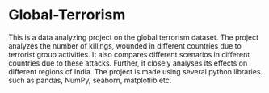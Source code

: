 # Global-Terrorism
This is a data analyzing project on the global terrorism dataset. The project analyzes the number of killings, wounded in different countries due to terrorist group activities. It also compares different scenarios in different countries due to these attacks. Further, it closely analyses its effects on different regions of India.
The project is made using several python libraries such as pandas, NumPy, seaborn, matplotlib etc. 
